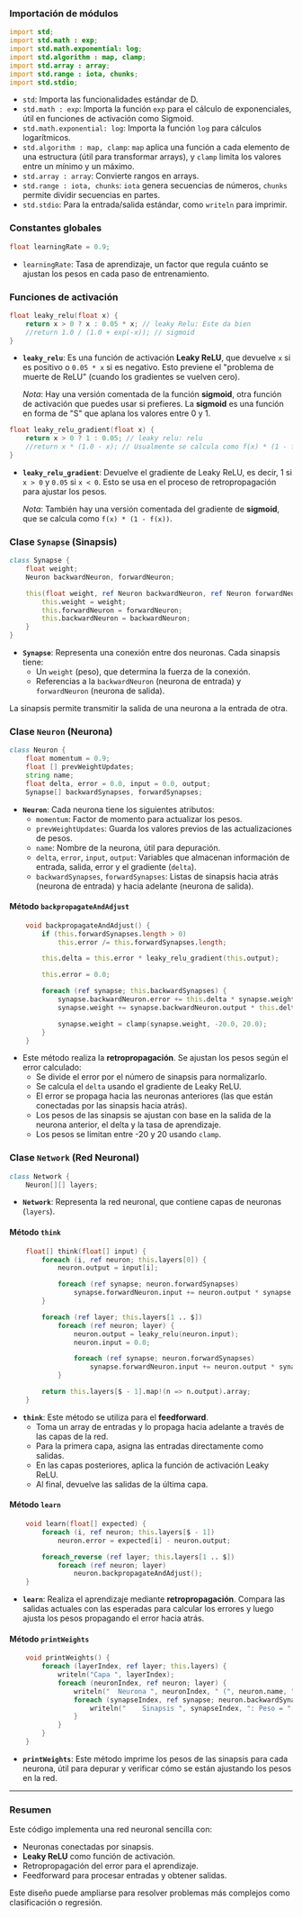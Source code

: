 
### Importación de módulos

```d
import std;
import std.math : exp;
import std.math.exponential: log;
import std.algorithm : map, clamp;
import std.array : array;
import std.range : iota, chunks;
import std.stdio;
```

- `std`: Importa las funcionalidades estándar de D.
- `std.math : exp`: Importa la función `exp` para el cálculo de exponenciales, útil en funciones de activación como Sigmoid.
- `std.math.exponential: log`: Importa la función `log` para cálculos logarítmicos.
- `std.algorithm : map, clamp`: `map` aplica una función a cada elemento de una estructura (útil para transformar arrays), y `clamp` limita los valores entre un mínimo y un máximo.
- `std.array : array`: Convierte rangos en arrays.
- `std.range : iota, chunks`: `iota` genera secuencias de números, `chunks` permite dividir secuencias en partes. 
- `std.stdio`: Para la entrada/salida estándar, como `writeln` para imprimir.

### Constantes globales

```d
float learningRate = 0.9;
```

- `learningRate`: Tasa de aprendizaje, un factor que regula cuánto se ajustan los pesos en cada paso de entrenamiento.

### Funciones de activación

```d
float leaky_relu(float x) {
    return x > 0 ? x : 0.05 * x; // leaky Relu: Este da bien
    //return 1.0 / (1.0 + exp(-x)); // sigmoid
}
```

- **`leaky_relu`**: Es una función de activación **Leaky ReLU**, que devuelve `x` si es positivo o `0.05 * x` si es negativo. Esto previene el "problema de muerte de ReLU" (cuando los gradientes se vuelven cero).
  
  *Nota*: Hay una versión comentada de la función **sigmoid**, otra función de activación que puedes usar si prefieres. La **sigmoid** es una función en forma de "S" que aplana los valores entre 0 y 1.

```d
float leaky_relu_gradient(float x) {
    return x > 0 ? 1 : 0.05; // leaky relu: relu
    //return x * (1.0 - x); // Usualmente se calcula como f(x) * (1 - f(x))
}
```

- **`leaky_relu_gradient`**: Devuelve el gradiente de Leaky ReLU, es decir, 1 si `x > 0` y `0.05` si `x < 0`. Esto se usa en el proceso de retropropagación para ajustar los pesos.
  
  *Nota*: También hay una versión comentada del gradiente de **sigmoid**, que se calcula como `f(x) * (1 - f(x))`.

### Clase `Synapse` (Sinapsis)

```d
class Synapse {
    float weight;
    Neuron backwardNeuron, forwardNeuron;

    this(float weight, ref Neuron backwardNeuron, ref Neuron forwardNeuron) {
        this.weight = weight;
        this.forwardNeuron = forwardNeuron;
        this.backwardNeuron = backwardNeuron;
    }
}
```

- **`Synapse`**: Representa una conexión entre dos neuronas. Cada sinapsis tiene:
  - Un `weight` (peso), que determina la fuerza de la conexión.
  - Referencias a la `backwardNeuron` (neurona de entrada) y `forwardNeuron` (neurona de salida).

La sinapsis permite transmitir la salida de una neurona a la entrada de otra.

### Clase `Neuron` (Neurona)

```d
class Neuron {
    float momentum = 0.9;
    float [] prevWeightUpdates;
    string name;
    float delta, error = 0.0, input = 0.0, output;
    Synapse[] backwardSynapses, forwardSynapses;
```

- **`Neuron`**: Cada neurona tiene los siguientes atributos:
  - `momentum`: Factor de momento para actualizar los pesos.
  - `prevWeightUpdates`: Guarda los valores previos de las actualizaciones de pesos.
  - `name`: Nombre de la neurona, útil para depuración.
  - `delta`, `error`, `input`, `output`: Variables que almacenan información de entrada, salida, error y el gradiente (`delta`).
  - `backwardSynapses`, `forwardSynapses`: Listas de sinapsis hacia atrás (neurona de entrada) y hacia adelante (neurona de salida).

#### Método `backpropagateAndAdjust`

```d
    void backpropagateAndAdjust() {
        if (this.forwardSynapses.length > 0)
            this.error /= this.forwardSynapses.length;

        this.delta = this.error * leaky_relu_gradient(this.output);

        this.error = 0.0;

        foreach (ref synapse; this.backwardSynapses) {
            synapse.backwardNeuron.error += this.delta * synapse.weight;
            synapse.weight += synapse.backwardNeuron.output * this.delta * learningRate;

            synapse.weight = clamp(synapse.weight, -20.0, 20.0);
        }
    }
```

- Este método realiza la **retropropagación**. Se ajustan los pesos según el error calculado:
  - Se divide el error por el número de sinapsis para normalizarlo.
  - Se calcula el `delta` usando el gradiente de Leaky ReLU.
  - El error se propaga hacia las neuronas anteriores (las que están conectadas por las sinapsis hacia atrás).
  - Los pesos de las sinapsis se ajustan con base en la salida de la neurona anterior, el delta y la tasa de aprendizaje.
  - Los pesos se limitan entre -20 y 20 usando `clamp`.

### Clase `Network` (Red Neuronal)

```d
class Network {
    Neuron[][] layers;
```

- **`Network`**: Representa la red neuronal, que contiene capas de neuronas (`layers`).

#### Método `think`

```d
    float[] think(float[] input) {
        foreach (i, ref neuron; this.layers[0]) {
            neuron.output = input[i];

            foreach (ref synapse; neuron.forwardSynapses) 
                synapse.forwardNeuron.input += neuron.output * synapse.weight;
        }

        foreach (ref layer; this.layers[1 .. $])
            foreach (ref neuron; layer) {
                neuron.output = leaky_relu(neuron.input);
                neuron.input = 0.0;

                foreach (ref synapse; neuron.forwardSynapses)
                    synapse.forwardNeuron.input += neuron.output * synapse.weight;
            }

        return this.layers[$ - 1].map!(n => n.output).array;
    }
```

- **`think`**: Este método se utiliza para el **feedforward**.
  - Toma un array de entradas y lo propaga hacia adelante a través de las capas de la red.
  - Para la primera capa, asigna las entradas directamente como salidas.
  - En las capas posteriores, aplica la función de activación Leaky ReLU.
  - Al final, devuelve las salidas de la última capa.

#### Método `learn`

```d
    void learn(float[] expected) {
        foreach (i, ref neuron; this.layers[$ - 1])
            neuron.error = expected[i] - neuron.output;

        foreach_reverse (ref layer; this.layers[1 .. $])
            foreach (ref neuron; layer)
                neuron.backpropagateAndAdjust();
    }
```

- **`learn`**: Realiza el aprendizaje mediante **retropropagación**. Compara las salidas actuales con las esperadas para calcular los errores y luego ajusta los pesos propagando el error hacia atrás.

#### Método `printWeights`

```d
    void printWeights() {
        foreach (layerIndex, ref layer; this.layers) {
            writeln("Capa ", layerIndex);
            foreach (neuronIndex, ref neuron; layer) {
                writeln("  Neurona ", neuronIndex, " (", neuron.name, "):");
                foreach (synapseIndex, ref synapse; neuron.backwardSynapses) {
                    writeln("    Sinapsis ", synapseIndex, ": Peso = ", synapse.weight);
                }
            }
        }
    }
```

- **`printWeights`**: Este método imprime los pesos de las sinapsis para cada neurona, útil para depurar y verificar cómo se están ajustando los pesos en la red.

---

### Resumen
Este código implementa una red neuronal sencilla con:
- Neuronas conectadas por sinapsis.
- **Leaky ReLU** como función de activación.
- Retropropagación del error para el aprendizaje.
- Feedforward para procesar entradas y obtener salidas.

Este diseño puede ampliarse para resolver problemas más complejos como clasificación o regresión.
